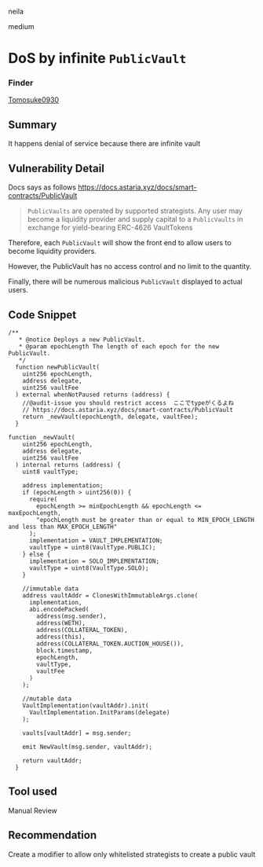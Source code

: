 neila

medium

# DoS by infinite `PublicVault`

### Finder 
[Tomosuke0930](https://github.com/Tomosuke0930)

## Summary
It happens denial of service because there are infinite vault

## Vulnerability Detail
Docs says as follows
https://docs.astaria.xyz/docs/smart-contracts/PublicVault
> `PublicVaults` are operated by supported strategists. Any user may become a liquidity provider and supply capital to a `PublicVaults` in exchange for yield-bearing ERC-4626 VaultTokens

Therefore, each `PublicVault` will show the front end to allow users to become liquidity providers.

However, the PublicVault has no access control and no limit to the quantity.

Finally, there will be numerous malicious `PublicVault` displayed to actual users.


## Code Snippet
```solidity
/**
   * @notice Deploys a new PublicVault.
   * @param epochLength The length of each epoch for the new PublicVault.
   */
  function newPublicVault(
    uint256 epochLength,
    address delegate,
    uint256 vaultFee
  ) external whenNotPaused returns (address) {
    //@audit-issue you should restrict access  ここでtypeがくるよね
    // https://docs.astaria.xyz/docs/smart-contracts/PublicVault
    return _newVault(epochLength, delegate, vaultFee);
  }
```

```solidity
function _newVault(
    uint256 epochLength,
    address delegate,
    uint256 vaultFee
  ) internal returns (address) {
    uint8 vaultType;

    address implementation;
    if (epochLength > uint256(0)) {
      require(
        epochLength >= minEpochLength && epochLength <= maxEpochLength,
        "epochLength must be greater than or equal to MIN_EPOCH_LENGTH and less than MAX_EPOCH_LENGTH"
      );
      implementation = VAULT_IMPLEMENTATION;
      vaultType = uint8(VaultType.PUBLIC);
    } else {
      implementation = SOLO_IMPLEMENTATION;
      vaultType = uint8(VaultType.SOLO);
    }

    //immutable data
    address vaultAddr = ClonesWithImmutableArgs.clone(
      implementation,
      abi.encodePacked(
        address(msg.sender),
        address(WETH),
        address(COLLATERAL_TOKEN),
        address(this),
        address(COLLATERAL_TOKEN.AUCTION_HOUSE()),
        block.timestamp,
        epochLength,
        vaultType,
        vaultFee
      )
    );

    //mutable data
    VaultImplementation(vaultAddr).init(
      VaultImplementation.InitParams(delegate)
    );

    vaults[vaultAddr] = msg.sender;

    emit NewVault(msg.sender, vaultAddr);

    return vaultAddr;
  }
```

## Tool used
Manual Review

## Recommendation
Create a modifier to allow only whitelisted strategists to create a public vault
